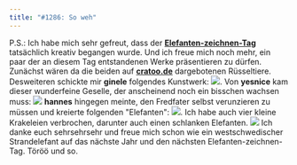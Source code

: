 ```yaml
---
title: "#1286: So weh"
---
```


P.S.: 
Ich habe mich sehr gefreut, dass der <a href="http://www.fonflatter.de/dateien/kalender_fonflatter_2009.pdf"><strong>Elefanten-zeichnen-Tag</strong></a> tatsächlich kreativ begangen wurde. Und ich freue mich noch mehr, ein paar der an diesem Tag entstandenen Werke präsentieren zu dürfen.
Zunächst wären da die beiden auf <a href="http://cratoo.de/2009/03/24/elefanten-zeichnen"><strong>cratoo.de</strong></a> dargebotenen Rüsseltiere.
Desweiteren schickte mir <strong>ginele</strong> folgendes Kunstwerk:
<img src="http://www.fonflatter.de/bilder/el/ginele_elefant.jpg">.
Von <strong>yesnice</strong> kam dieser wunderfeine Geselle, der anscheinend noch ein bisschen wachsen muss:
<img src="http://www.fonflatter.de/bilder/el/yesnice_elefant.jpg">
<strong>hannes</strong> hingegen meinte, den Fredfater selbst verunzieren zu müssen und kreierte folgenden "Elefanten":
<img src="http://www.fonflatter.de/bilder/el/hannes_elefant.jpg">.
Ich  habe auch vier kleine Krakeleien verbrochen, darunter auch einen schlanken Elefanten.
<img src="http://www.fonflatter.de/bilder/el/bm_elefanten.jpg">
Ich danke euch sehrsehrsehr und freue mich schon wie ein westschwedischer Strandelefant auf das nächste Jahr und den nächsten Elefanten-zeichnen-Tag.
Töröö und so.

